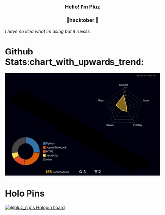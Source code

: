 

<h3 align="center">Hello! I'm Pluz</h3>
<h3 align="center"> &#127875;hacktober &#127875; </h3>

<h6> I have no idea what im doing but it runsss</h6>


<h1>Github Stats:chart_with_upwards_trend:</h1>


![](./profile-3d-contrib/profile-night-rainbow.svg)


<h1>Holo Pins</h1>


[![@pluz_ntp's Holopin board](https://holopin.io/api/user/board?user=pluz_ntp)](https://holopin.io/@pluz_ntp)




